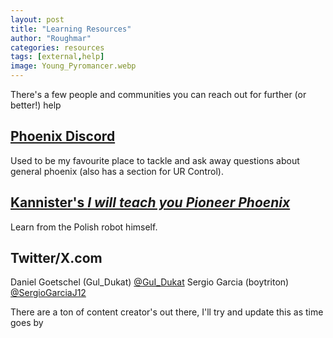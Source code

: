 ```yaml
---
layout: post
title: "Learning Resources"
author: "Roughmar"
categories: resources
tags: [external,help]
image: Young_Pyromancer.webp
---
```


There's a few people and communities you can reach out for further (or better!) help

## [Phoenix Discord](https://discord.gg/s9QbWwNa)

Used to be my favourite place to tackle and ask away questions about general phoenix (also has a section for UR Control).

## [Kannister's _I will teach you Pioneer Phoenix_ ](https://youtu.be/53DKqeVLLkk)

Learn from the Polish robot himself.

## Twitter/X.com

Daniel Goetschel (Gul_Dukat) [@GuI_Dukat](https://x.com/GuI_Dukat)
Sergio Garcia (boytriton) [@SergioGarciaJ12](https://x.com/SergioGarciaJ12)

There are a ton of content creator's out there, I'll try and update this as time goes by